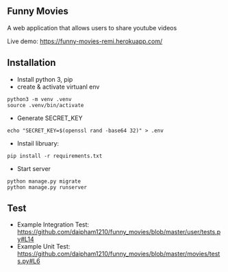 ## Funny Movies

A web application that allows users to share youtube videos

Live demo: https://funny-movies-remi.herokuapp.com/
## Installation
- Install python 3, pip
- create & activate virtuanl env 
```
python3 -m venv .venv
source .venv/bin/activate
``` 
- Generate SECRET_KEY
```
echo "SECRET_KEY=$(openssl rand -base64 32)" > .env
```
- Instail libruary:
```
pip install -r requirements.txt
```
- Start server
```
python manage.py migrate
python manage.py runserver
```

## Test
- Example Integration Test: https://github.com/daipham1210/funny_movies/blob/master/user/tests.py#L14
- Example Unit Test: https://github.com/daipham1210/funny_movies/blob/master/movies/tests.py#L6